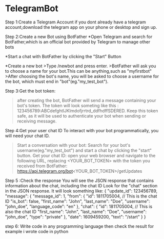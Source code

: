 # TelegramBot
Step 1:Create a Telegram Account
  if you dont already have a telegram account,download the telegram app on your phone or desktop and sign up.

Step 2:Create a new Bot using BotFather
  *Open Telegram and search for BotFather,which is an official bot provided by     Telegram to manage other bots

  *Start a chat with BotFather by clicking the "Start" Button

  *Create a new bot
    >Type /newbot and press enter.
    >BotFather will ask you to choose a name for your bot.This can be               anything,such as "myfirstbot"
    >After choosing the bot's name, you will be asked to choose a username for
    the bot, which must end in "bot"(eg."my_test_bot").
    

Step 3:Get the bot token:
  >after creating the bot, BotFather will send a message containing your bot's token. The token will look someting like this :
  123456789:ABCdefghtIJKlmdofjrrtrd_ddfhdffSDERED.
  >Keep this token safe, as it will be used to authenticate your bot when sending or receiving message.

Step 4:Get your user chat ID
  To interact with your bot programmatically, you will need your chat ID.
  >Start a conversation with your bot:
   Search for your bot's username(eg."my_test_bot") and start a chat by clicking the "start" button.
  >Get your chat ID:
  >open your web browser and navigate to the following URL, replacing <YOUR_BOT_TOKEN> with the token you received from BotFather:
  >https://api.telegram.org/bot<YOUR_BOT_TOKEN>/getUpdates

Step 5 :Check the response 
  You will see the JSON response that contains information about the chat,
  including the chat ID
  Look for the "chat" section in the JSON response. It will look something like:
  {
  "update_id": 123456789,
  "message": {
    "message_id": 1,
    "from": {
      "id": 1811705004,  // This is the chat ID
      "is_bot": false,
      "first_name": "John",
      "last_name": "Doe",
      "username": "john_doe",
      "language_code": "en"
    },
    "chat": {
      "id": 1811705004,  // This is also the chat ID
      "first_name": "John",
      "last_name": "Doe",
      "username": "john_doe",
      "type": "private"
    },
    "date": 1609459200,
    "text": "/start"
   }
   }

step 6: Write code in any programming language then check the result 
 for example i wrote code in python 

  

  
